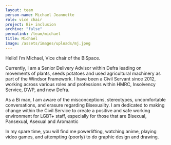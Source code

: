 ```yaml
---
layout: team
person-name: Michael Jeannette
role: vice chair
project: Bi+ inclusion
archive: "false"
permalink: /team/michael
title: Michael
image: /assets/images/uploads/mj.jpeg
---
```

Hello! I’m Michael, Vice chair of the BiSpace.

Currently, I am a Senior Delivery Advisor within Defra leading on movements of plants, seeds potatoes and used agricultural machinery as part of the Windsor Framework. I have been a Civil Servant since 2012, working across various roles and professions within HMRC, Insolvency Service, DWP, and now Defra.

As a Bi man, I am aware of the misconceptions, stereotypes, uncomfortable conversations, and erasure regarding Bisexuality. I am dedicated to making change within the Civil Service to create a positive and safe working environment for LGBT+ staff, especially for those that are Bisexual, Pansexual, Asexual and Aromantic 

In my spare time, you will find me powerlifting, watching anime, playing video games, and attempting (poorly) to do graphic design and drawing.
